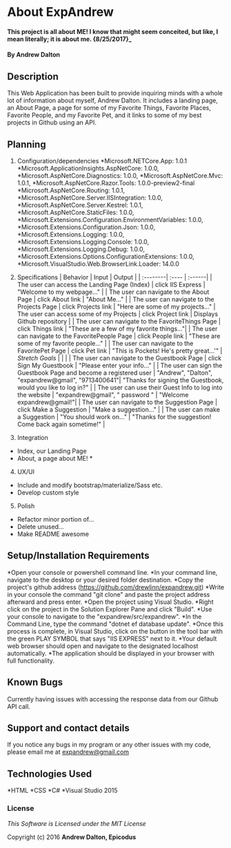 # About ExpAndrew

#### This project is all about ME! I know that might seem conceited, but like, I mean literally; it is about me. {8/25/2017}_

#### By Andrew Dalton

## Description

This Web Application has been built to provide inquiring minds with a whole lot of information about myself, Andrew Dalton. It includes a landing page, an About Page, a page for some of my Favorite Things, Favorite Places, Favorite People, and my Favorite Pet, and it links to some of my best projects in Github using an API.

## Planning

1. Configuration/dependencies
	*Microsoft.NETCore.App: 1.0.1
	*Microsoft.ApplicationInsights.AspNetCore: 1.0.0,
	*Microsoft.AspNetCore.Diagnostics: 1.0.0,
	*Microsoft.AspNetCore.Mvc: 1.0.1,
	*Microsoft.AspNetCore.Razor.Tools: 1.0.0-preview2-final
	*Microsoft.AspNetCore.Routing: 1.0.1,
	*Microsoft.AspNetCore.Server.IISIntegration: 1.0.0,
	*Microsoft.AspNetCore.Server.Kestrel: 1.0.1,
	*Microsoft.AspNetCore.StaticFiles: 1.0.0,
	*Microsoft.Extensions.Configuration.EnvironmentVariables: 1.0.0,
	*Microsoft.Extensions.Configuration.Json: 1.0.0,
	*Microsoft.Extensions.Logging: 1.0.0,
	*Microsoft.Extensions.Logging.Console: 1.0.0,
	*Microsoft.Extensions.Logging.Debug: 1.0.0,
	*Microsoft.Extensions.Options.ConfigurationExtensions: 1.0.0,
	*Microsoft.VisualStudio.Web.BrowserLink.Loader: 14.0.0

2. Specifications
| Behavior | Input | Output |
| :--------| :---- | :------|
| The user can access the Landing Page (Index) | click IIS Express | "Welcome to my webpage..." |
| The user can navigate to the About Page | click About link | "About Me..." |
| The user can navigate to the Projects Page | click Projects link | "Here are some of my projects..."
| The user can access some of my Projects | click Project link | Displays Github repository |
| The user can navigate to the FavoriteThings Page | click Things link | "These are a few of my favorite things..."|
| The user can navigate to the FavoritePeople Page | click People link | "These are some of my favorite people..." |
| The user can navigate to the FavoritePet Page | click Pet link | "This is Pockets! He's pretty great...'"
| *Stretch Goals* | | |
| The user can navigate to the Guestbook Page | click Sign My Guestbook | "Please enter your info..." |
| The user can sign the Guestbook Page and become a registered user | "Andrew", "Dalton", "expandrew@gmail", "9713400641"| "Thanks for signing the Guestbook, would you like to log in?" |
| The user can use their Guest Info to log into the website | "expandrew@gmail", " password " | "Welcome expandrew@gmail!"|
| The user can navigate to the Suggestion Page | click Make a Suggestion | "Make a suggestion..." |
| The user can make a Suggestion | "You should work on..." | "Thanks for the suggestion! Come back again sometime!" |

3. Integration
  * Index, our Landing Page
  * About, a page about ME!
	*
4. UX/UI
  * Include and modify bootstrap/materialize/Sass etc.
  * Develop custom style

5. Polish
  * Refactor minor portion of...
  * Delete unused...
  * Make README awesome

## Setup/Installation Requirements

*Open your console or powershell command line.
*In your command line, navigate to the desktop or your desired folder destination.
*Copy the project's github address (https://github.com/drewlinn/expandrew.git)
*Write in your console the command "git clone" and paste the project address afterward and press enter.
*Open the project using Visual Studio.
*Right click on the project in the Solution Explorer Pane and click "Build".
*Use your console to navigate to the "expandrew/src/expandrew".
*In the Command Line, type the command "dotnet ef database update".
*Once this process is complete, in Visual Studio, click on the button in the tool bar with the green PLAY SYMBOL that says "IIS EXPRESS" next to it.
*Your default web browser should open and navigate to the designated localhost automatically.
*The application should be displayed in your browser with full functionality.

## Known Bugs

Currently having issues with accessing the response data from our Github API call.

## Support and contact details

If you notice any bugs in my program or any other issues with my code, please email me at expandrew@gmail.com

## Technologies Used

*HTML 
*CSS 
*C# 
*Visual Studio 2015

### License

*This Software is Licensed under the MIT License*

Copyright (c) 2016 **Andrew Dalton, Epicodus**